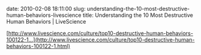 date: 2010-02-08 18:11:00
slug: understanding-the-10-most-destructive-human-behaviors-livescience
title: Understanding the 10 Most Destructive Human Behaviors | LiveScience

    

[http://www.livescience.com/culture/top10-destructive-human-behaviors-100122-1...](http://www.livescience.com/culture/top10-destructive-human-behaviors-100122-1.html)

  

